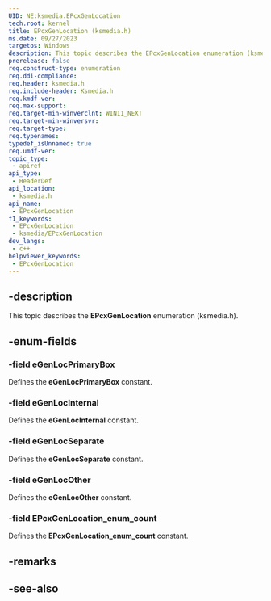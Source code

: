 ```yaml
---
UID: NE:ksmedia.EPcxGenLocation
tech.root: kernel
title: EPcxGenLocation (ksmedia.h)
ms.date: 09/27/2023
targetos: Windows
description: This topic describes the EPcxGenLocation enumeration (ksmedia.h).
prerelease: false
req.construct-type: enumeration
req.ddi-compliance: 
req.header: ksmedia.h
req.include-header: Ksmedia.h
req.kmdf-ver: 
req.max-support: 
req.target-min-winverclnt: WIN11_NEXT
req.target-min-winversvr: 
req.target-type: 
req.typenames: 
typedef_isUnnamed: true
req.umdf-ver: 
topic_type:
 - apiref
api_type:
 - HeaderDef
api_location:
 - ksmedia.h
api_name:
 - EPcxGenLocation
f1_keywords:
 - EPcxGenLocation
 - ksmedia/EPcxGenLocation
dev_langs:
 - c++
helpviewer_keywords:
 - EPcxGenLocation
---
```


## -description

This topic describes the **EPcxGenLocation** enumeration (ksmedia.h).

## -enum-fields

### -field eGenLocPrimaryBox

Defines the **eGenLocPrimaryBox** constant.

### -field eGenLocInternal

Defines the **eGenLocInternal** constant.

### -field eGenLocSeparate

Defines the **eGenLocSeparate** constant.

### -field eGenLocOther

Defines the **eGenLocOther** constant.

### -field EPcxGenLocation_enum_count

Defines the **EPcxGenLocation_enum_count** constant.

## -remarks

## -see-also
